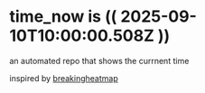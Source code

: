 # time_now is (( 2025-09-10T10:00:00.508Z ))

an automated repo that shows the currnent time

inspired by [breakingheatmap](https://github.com/breakingheatmap/breakingheatmap)
